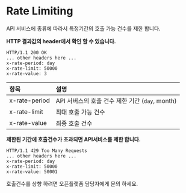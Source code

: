 # Rate Limiting

API 서비스에 종류에 따라서 특정기간의 호출 가능 건수를 제한 합니다. 

**HTTP 결과값의  header에서 확인 할 수 있습니다.**

```text
HTTP/1.1 200 OK
... other headers here ...
x-rate-period: day
x-rate-limit: 50000
x-rate-value: 3
```

| 항목 | 설명 |
| :--- | :--- |
| x-rate-period | API 서버스의 호출 건수 제한 기간 \(`day`, month\) |
| x-rate-limit | 최대 호출 가능 건수 |
| x-rate-value | 최종 호출 건수 |

**제한된 기간에 호출건수가 초과되면 API서비스를 제한 합니다.**

```text
HTTP/1.1 429 Too Many Requests
... other headers here ...
x-rate-period: day
x-rate-limit: 50000
x-rate-value: 50001
```

호출건수를 상향 하려면 오픈플랫폼 담당자에게 문의 하세요.



